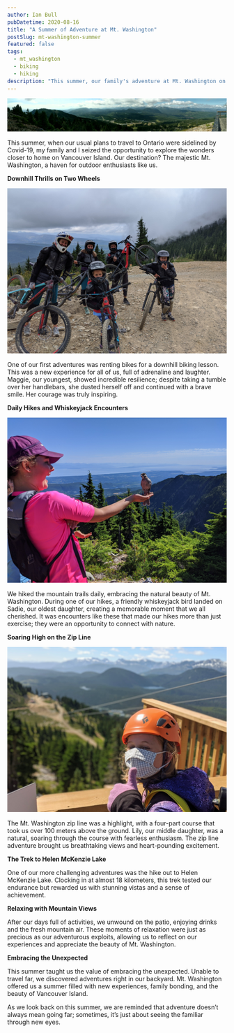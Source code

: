 ```yaml
---
author: Ian Bull
pubDatetime: 2020-08-16
title: "A Summer of Adventure at Mt. Washington"
postSlug: mt-washington-summer
featured: false
tags:
  - mt_washington
  - biking
  - hiking
description: "This summer, our family's adventure at Mt. Washington on Vancouver Island included thrilling downhill biking lessons, daily hikes with wildlife encounters, an exhilarating zip line experience, a challenging hike to Helen McKenzie Lake, and relaxing evenings enjoying the mountain's tranquility."
---
```


![Title](./title.jpg)

This summer, when our usual plans to travel to Ontario were sidelined by Covid-19, my family and I seized the opportunity to explore the wonders closer to home on Vancouver Island. Our destination? The majestic Mt. Washington, a haven for outdoor enthusiasts like us.

**Downhill Thrills on Two Wheels**

![Biking](./biking.jpg)

One of our first adventures was renting bikes for a downhill biking lesson. This was a new experience for all of us, full of adrenaline and laughter. Maggie, our youngest, showed incredible resilience; despite taking a tumble over her handlebars, she dusted herself off and continued with a brave smile. Her courage was truly inspiring.

**Daily Hikes and Whiskeyjack Encounters**

![Whiskeyjack](./whiskeyjack.jpg)

We hiked the mountain trails daily, embracing the natural beauty of Mt. Washington. During one of our hikes, a friendly whiskeyjack bird landed on Sadie, our oldest daughter, creating a memorable moment that we all cherished. It was encounters like these that made our hikes more than just exercise; they were an opportunity to connect with nature.

**Soaring High on the Zip Line**

![Lily](./lily.jpg)

The Mt. Washington zip line was a highlight, with a four-part course that took us over 100 meters above the ground. Lily, our middle daughter, was a natural, soaring through the course with fearless enthusiasm. The zip line adventure brought us breathtaking views and heart-pounding excitement.

**The Trek to Helen McKenzie Lake**

One of our more challenging adventures was the hike out to Helen McKenzie Lake. Clocking in at almost 18 kilometers, this trek tested our endurance but rewarded us with stunning vistas and a sense of achievement.

**Relaxing with Mountain Views**

After our days full of activities, we unwound on the patio, enjoying drinks and the fresh mountain air. These moments of relaxation were just as precious as our adventurous exploits, allowing us to reflect on our experiences and appreciate the beauty of Mt. Washington.

**Embracing the Unexpected**

This summer taught us the value of embracing the unexpected. Unable to travel far, we discovered adventures right in our backyard. Mt. Washington offered us a summer filled with new experiences, family bonding, and the beauty of Vancouver Island.

As we look back on this summer, we are reminded that adventure doesn’t always mean going far; sometimes, it’s just about seeing the familiar through new eyes.
